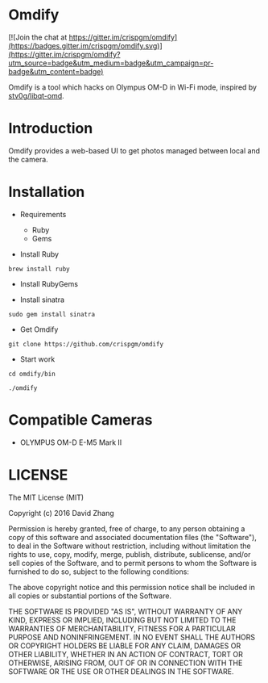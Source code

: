 # Omdify

[![Join the chat at https://gitter.im/crispgm/omdify](https://badges.gitter.im/crispgm/omdify.svg)](https://gitter.im/crispgm/omdify?utm_source=badge&utm_medium=badge&utm_campaign=pr-badge&utm_content=badge)

Omdify is a tool which hacks on Olympus OM-D in Wi-Fi mode, inspired by [stv0g/libqt-omd](https://github.com/stv0g/libqt-omd).

# Introduction

Omdify provides a web-based UI to get photos managed between local and the camera.

# Installation

* Requirements
    * Ruby
    * Gems

* Install Ruby

```
brew install ruby
```

* Install RubyGems

* Install sinatra

```
sudo gem install sinatra
```

* Get Omdify

```
git clone https://github.com/crispgm/omdify
```

* Start work

```
cd omdify/bin

./omdify
```

# Compatible Cameras

* OLYMPUS OM-D E-M5 Mark II

# LICENSE

The MIT License (MIT)

Copyright (c) 2016 David Zhang

Permission is hereby granted, free of charge, to any person obtaining a copy
of this software and associated documentation files (the "Software"), to deal
in the Software without restriction, including without limitation the rights
to use, copy, modify, merge, publish, distribute, sublicense, and/or sell
copies of the Software, and to permit persons to whom the Software is
furnished to do so, subject to the following conditions:

The above copyright notice and this permission notice shall be included in all
copies or substantial portions of the Software.

THE SOFTWARE IS PROVIDED "AS IS", WITHOUT WARRANTY OF ANY KIND, EXPRESS OR
IMPLIED, INCLUDING BUT NOT LIMITED TO THE WARRANTIES OF MERCHANTABILITY,
FITNESS FOR A PARTICULAR PURPOSE AND NONINFRINGEMENT. IN NO EVENT SHALL THE
AUTHORS OR COPYRIGHT HOLDERS BE LIABLE FOR ANY CLAIM, DAMAGES OR OTHER
LIABILITY, WHETHER IN AN ACTION OF CONTRACT, TORT OR OTHERWISE, ARISING FROM,
OUT OF OR IN CONNECTION WITH THE SOFTWARE OR THE USE OR OTHER DEALINGS IN THE
SOFTWARE.
